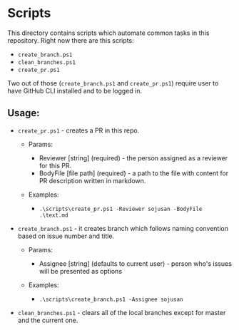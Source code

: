 # Scripts

This directory contains scripts which automate common tasks in this repository.
Right now there are this scripts:

- `create_branch.ps1`
- `clean_branches.ps1`
- `create_pr.ps1`

Two out of those (`create_branch.ps1` and `create_pr.ps1`) require user to have GitHub CLI installed and to be logged in.

## Usage:

- `create_pr.ps1` - creates a PR in this repo.

  - Params:

    - Reviewer [string] (required) - the person assigned as a reviewer for this PR.
    - BodyFile [file path] (required) - a path to the file with content for PR description written in markdown.

  - Examples:

    - `.\scripts\create_pr.ps1 -Reviewer sojusan -BodyFile .\text.md`

- `create_branch.ps1` - it creates branch which follows naming convention based on issue number and title.

  - Params:

    - Assignee [string] (defaults to current user) - person who's issues will be presented as options

  - Examples:
    - `.\scripts\create_branch.ps1 -Assignee sojusan`

- `clean_branches.ps1` - clears all of the local branches except for master and the current one.
